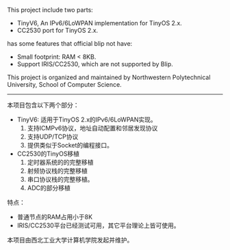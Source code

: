 This project include two parts:
  * TinyV6, An IPv6/6LoWPAN implementation for TinyOS 2.x.
  * CC2530 port for TinyOS 2.x.

has some features that official blip not have:
  * Small footprint: RAM < 8KB.
  * Support IRIS/CC2530, which are not supported by Blip.

This project is organized and maintained by Northwestern Polytechnical University, School of Computer Science.

---


本项目包含以下两个部分：
  * TinyV6: 适用于TinyOS 2.x的IPv6/6LoWPAN实现。
    1. 支持ICMPv6协议，地址自动配置和邻居发现协议
    1. 支持UDP/TCP协议
    1. 提供类似于Socket的编程接口。
  * CC2530的TinyOS移植
    1. 定时器系统的的完整移植
    1. 射频协议栈的完整移植
    1. 串口协议栈的完整移植。
    1. ADC的部分移植

特点：
  * 普通节点的RAM占用小于8K
  * IRIS/CC2530平台已经测试可用，其它平台理论上皆可使用。

本项目由西北工业大学计算机学院发起并维护。